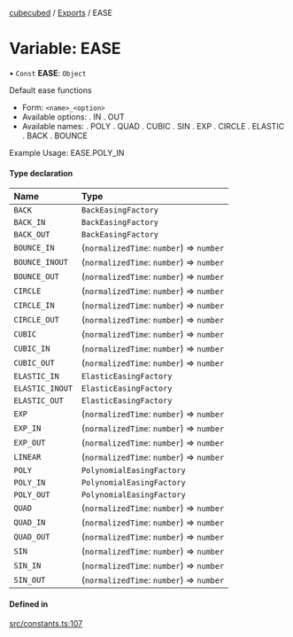 [cubecubed](/reference/README.md) / [Exports](/reference/modules.md) / EASE

# Variable: EASE

• `Const` **EASE**: `Object`

Default ease functions
- Form: `<name>_<option>`
- Available options:
  . IN
  . OUT
- Available names:
  . POLY
  . QUAD
  . CUBIC
  . SIN
  . EXP
  . CIRCLE
  . ELASTIC
  . BACK
  . BOUNCE

Example Usage: EASE.POLY_IN

#### Type declaration

| Name | Type |
| :------ | :------ |
| `BACK` | `BackEasingFactory` |
| `BACK_IN` | `BackEasingFactory` |
| `BACK_OUT` | `BackEasingFactory` |
| `BOUNCE_IN` | (`normalizedTime`: `number`) => `number` |
| `BOUNCE_INOUT` | (`normalizedTime`: `number`) => `number` |
| `BOUNCE_OUT` | (`normalizedTime`: `number`) => `number` |
| `CIRCLE` | (`normalizedTime`: `number`) => `number` |
| `CIRCLE_IN` | (`normalizedTime`: `number`) => `number` |
| `CIRCLE_OUT` | (`normalizedTime`: `number`) => `number` |
| `CUBIC` | (`normalizedTime`: `number`) => `number` |
| `CUBIC_IN` | (`normalizedTime`: `number`) => `number` |
| `CUBIC_OUT` | (`normalizedTime`: `number`) => `number` |
| `ELASTIC_IN` | `ElasticEasingFactory` |
| `ELASTIC_INOUT` | `ElasticEasingFactory` |
| `ELASTIC_OUT` | `ElasticEasingFactory` |
| `EXP` | (`normalizedTime`: `number`) => `number` |
| `EXP_IN` | (`normalizedTime`: `number`) => `number` |
| `EXP_OUT` | (`normalizedTime`: `number`) => `number` |
| `LINEAR` | (`normalizedTime`: `number`) => `number` |
| `POLY` | `PolynomialEasingFactory` |
| `POLY_IN` | `PolynomialEasingFactory` |
| `POLY_OUT` | `PolynomialEasingFactory` |
| `QUAD` | (`normalizedTime`: `number`) => `number` |
| `QUAD_IN` | (`normalizedTime`: `number`) => `number` |
| `QUAD_OUT` | (`normalizedTime`: `number`) => `number` |
| `SIN` | (`normalizedTime`: `number`) => `number` |
| `SIN_IN` | (`normalizedTime`: `number`) => `number` |
| `SIN_OUT` | (`normalizedTime`: `number`) => `number` |

#### Defined in

[src/constants.ts:107](https://github.com/imaphatduc/cubecubed/blob/1d9e38f/src/constants.ts#L107)
